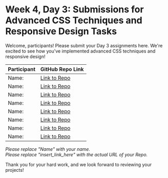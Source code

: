 # Week 4, Day 3: Submissions for Advanced CSS Techniques and Responsive Design Tasks

Welcome, participants! Please submit your Day 3 assignments here. We're excited to see how you've implemented advanced CSS techniques and responsive design!

| Participant | GitHub Repo Link                  |
| ----------- | --------------------------------- |
| Name:       | [Link to Repo](insert_link_here)  |
| Name:       | [Link to Repo](insert_link_here)  |
| Name:       | [Link to Repo](insert_link_here)  |
| Name:       | [Link to Repo](insert_link_here)  |
| Name:       | [Link to Repo](insert_link_here)  |
| Name:       | [Link to Repo](insert_link_here)  |
| Name:       | [Link to Repo](insert_link_here)  |
| Name:       | [Link to Repo](insert_link_here)  |

_Please replace "Name" with your name._  
_Please replace "insert_link_here" with the actual URL of your Repo._

Thank you for your hard work, and we look forward to reviewing your projects!
